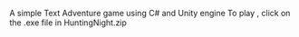 A simple Text Adventure game using C# and Unity engine
To play , click on the .exe file in HuntingNight.zip
